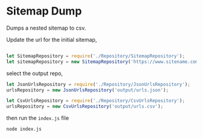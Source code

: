 # Sitemap Dump

Dumps a nested sitemap to csv.

Update the url for the initial sitemap,

```js
```

```js
let SitemapRepository = require('./Repository/SitemapRepository');
let sitemapRepository = new SitemapRepository('https://www.sitename.com/sitemap.xml');
```

select the output repo,
```js
let JsonUrlsRepository = require('./Repository/JsonUrlsRepository');
urlsRepository = new JsonUrlsRepository('output/urls.json');

let CsvUrlsRepository = require('./Repository/CsvUrlsRepository');
urlsRepository = new CsvUrlsRepository('output/urls.csv');
```

then run the `index.js` file

```
node index.js
```
